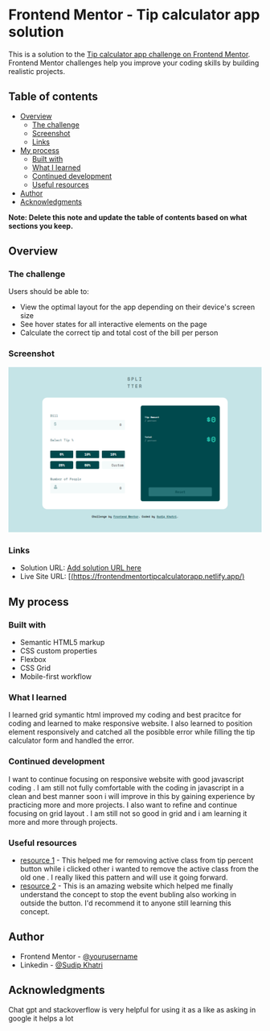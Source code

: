 # Frontend Mentor - Tip calculator app solution

This is a solution to the [Tip calculator app challenge on Frontend Mentor](https://www.frontendmentor.io/challenges/tip-calculator-app-ugJNGbJUX). Frontend Mentor challenges help you improve your coding skills by building realistic projects.

## Table of contents

- [Overview](#overview)
  - [The challenge](#the-challenge)
  - [Screenshot](#screenshot)
  - [Links](#links)
- [My process](#my-process)
  - [Built with](#built-with)
  - [What I learned](#what-i-learned)
  - [Continued development](#continued-development)
  - [Useful resources](#useful-resources)
- [Author](#author)
- [Acknowledgments](#acknowledgments)

**Note: Delete this note and update the table of contents based on what sections you keep.**

## Overview

### The challenge

Users should be able to:

- View the optimal layout for the app depending on their device's screen size
- See hover states for all interactive elements on the page
- Calculate the correct tip and total cost of the bill per person

### Screenshot

![](./images/tip-calculator.png)

### Links

- Solution URL: [Add solution URL here](https://your-solution-url.com)
- Live Site URL: [[(https://frontendmentortipcalculatorapp.netlify.app/)](https://frontendmentortipcalculatorapp.netlify.app/)

## My process

### Built with

- Semantic HTML5 markup
- CSS custom properties
- Flexbox
- CSS Grid
- Mobile-first workflow

### What I learned

I learned grid symantic html improved my coding and best pracitce for coding and learned to make responsive website. I also learned to position element responsively and catched all the posibble error while filling the tip calculator form and handled the error.

### Continued development

I want to continue focusing on responsive website with good javascript coding . I am still not fully comfortable with the coding in javascript in a clean and best manner soon i will improve in this by gaining experience by practicing more and more projects. I also want to refine and continue focusing on grid layout . I am still not so good in grid and i am learning it more and more through projects.

### Useful resources

- [resource 1](https://stackoverflow.com/) - This helped me for removing active class from tip percent button while i clicked other i wanted to remove the active class from the old one . I really liked this pattern and will use it going forward.
- [resource 2](https://chat.openai.com/) - This is an amazing website which helped me finally understand the concept to stop the event bubling also working in outside the button. I'd recommend it to anyone still learning this concept.

## Author

- Frontend Mentor - [@yourusername](https://www.frontendmentor.io/profile/SudipKhatri036)
- Linkedin - [@Sudip Khatri](https://www.linkedin.com/in/sudip-khatri-a72a6a27b/)

## Acknowledgments

Chat gpt and stackoverflow is very helpful for using it as a like as asking in google it helps a lot
